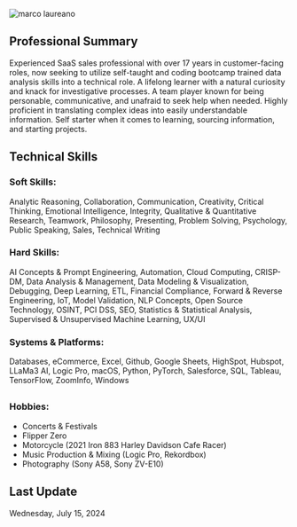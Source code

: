 
![marco laureano](https://github.com/user-attachments/assets/edec21b2-ff91-4761-be89-31b2e13d2561)


## Professional Summary
Experienced SaaS sales professional with over 17 years in customer-facing roles, now seeking to utilize self-taught and coding bootcamp trained data analysis skills into a technical role. A lifelong learner with a natural curiosity and knack for investigative processes. A team player known for being personable, communicative, and unafraid to seek help when needed. Highly proficient in translating complex ideas into easily understandable information. Self starter when it comes to learning, sourcing information, and starting projects.


## Technical Skills
### Soft Skills:
Analytic Reasoning, Collaboration, Communication, Creativity, Critical Thinking, Emotional Intelligence, Integrity, Qualitative & Quantitative Research, Teamwork, Philosophy, Presenting, Problem Solving, Psychology, Public Speaking, Sales, Technical Writing<br>
### Hard Skills:
AI Concepts & Prompt Engineering, Automation, Cloud Computing, CRISP-DM, Data Analysis & Management, Data Modeling & Visualization, Debugging, Deep Learning, ETL, Financial Compliance, Forward & Reverse Engineering, IoT, Model Validation, NLP Concepts, Open Source Technology, OSINT, PCI DSS, SEO, Statistics & Statistical Analysis, Supervised & Unsupervised Machine Learning, UX/UI<br>
### Systems & Platforms:
Databases, eCommerce, Excel, Github, Google Sheets, HighSpot, Hubspot, LLaMa3 AI, Logic Pro, macOS, Python, PyTorch, Salesforce, SQL, Tableau, TensorFlow, ZoomInfo, Windows <br>
##
### Hobbies:
- Concerts & Festivals
- Flipper Zero
- Motorcycle (2021 Iron 883 Harley Davidson Cafe Racer)
- Music Production & Mixing (Logic Pro, Rekordbox)
- Photography (Sony A58, Sony ZV-E10)

## Last Update
Wednesday, July 15, 2024

